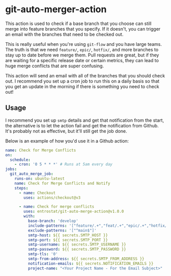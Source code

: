 # git-auto-merger-action

This action is used to check if a base branch that you choose can still merge into feature branches that you specify. If it doesn't, you can trigger an email with the branches that need to be checked out.

This is really useful when you're using `git-flow` and you have large teams. The truth is that we need `feature/`, `epic/`, `hotfix/`, and more branches to stay up to date before we merge them. Pull requests are great, but if they are waiting for a specific release date or certain metrics, they can lead to huge merge conflicts that are super confusing.

This action will send an email with all of the branches that you should check out. I recommend you set up a cron job to run this on a daily basis so that you get an update in the morning if there is something you need to check out!

## Usage
I recommend you set up `smtp` details and get that notification from the start, the alternative is to let the action fail and get the notification from Github. It's probably not as effective, but it'll still get the job done.

Below is an example of how you'd use it in a Github action:
```yaml
name: Check for Merge Conflicts
on:
  schedule:
    - cron: '0 5 * * *' # Runs at 5am every day
jobs:
  git_auto_merge_job:
    runs-on: ubuntu-latest
    name: Check for Merge Conflicts and Notify
    steps:
      - name: Checkout
        uses: actions/checkout@v3

      - name: Check for merge conflicts
        uses: entrostat/git-auto-merge-action@v1.0.0
        with:
          base-branch: 'develop'
          include-patterns: '["feature/.+","feat/.+","epic/.+","hotfix/.+"]'
          exclude-patterns: '["^main$"]'
          smtp-host: ${{ secrets.SMTP_HOST }}
          smtp-port: ${{ secrets.SMTP_PORT }}
          smtp-username: ${{ secrets.SMTP_USERNAME }}
          smtp-password: ${{ secrets.SMTP_PASSWORD }}
          smtp-tls: '0'
          smtp-from-address: ${{ secrets.SMTP_FROM_ADDRESS }}
          notification-emails: ${{ secrets.NOTIFICATION_EMAILS }}
          project-name: "<Your Project Name - For the Email Subject>"
```
